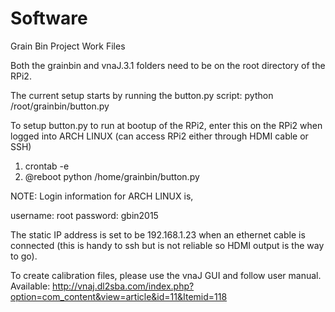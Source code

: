 # Software
Grain Bin Project Work Files

Both the grainbin and vnaJ.3.1 folders need to be on the root directory of the RPi2.  

The current setup starts by running the button.py script: python /root/grainbin/button.py

To setup button.py to run at bootup of the RPi2, enter this on the RPi2 when logged into ARCH LINUX (can access RPi2 either through HDMI cable or SSH)
1. crontab -e
2. @reboot python /home/grainbin/button.py

NOTE: Login information for ARCH LINUX is,

username: root
password: gbin2015

The static IP address is set to be 192.168.1.23 when an ethernet cable is connected (this is handy to ssh but is not reliable so HDMI output is the way to go).

To create calibration files, please use the vnaJ GUI and follow user manual. 
Available: http://vnaj.dl2sba.com/index.php?option=com_content&view=article&id=11&Itemid=118

